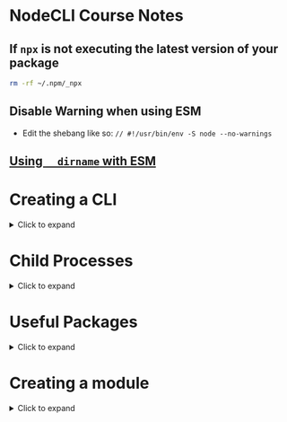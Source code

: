 # NodeCLI Course Notes

## If `npx` is not executing the latest version of your package

```bash
rm -rf ~/.npm/_npx
```

## Disable Warning when using ESM

- Edit the shebang like so:
  `// #!/usr/bin/env -S node --no-warnings`

## [Using `__dirname` with ESM](https://blog.logrocket.com/alternatives-dirname-node-js-es-modules/)

# Creating a CLI

<details>
  <summary>Click to expand</summary>
  
  ## Make the file executable
  - Use `chmod +x index.js` to alter permissions
  - Add a shebang (`#!/usr/bin/env node`) to the top of the file
    - This tells the terminal to use node instead of bash
  ## Configure your `package.json` file
  ```js
  {
    "name": "sharif",      //* the name of the package on the npm registry
    "version": "1.0.0",
    "bin": {
      "sharif": "index.js" //* the name of the command to run
    }
  }
  ```
  ## Use `npm link` for local development
  - Creates a symlink from the project directory to the glboal installation
  - Makes it so that you can work on your CLI without always having to rebuild
  ## Use `npm unlink -g` to make sure you're using the **published** version
  - Can always run `npm link` again to switch back to development
  ## Use `npm version patch | minor | major` to increment CLI version
  ## Make sure you are logged into `npm` by running `npm whoami`
  - If you are not logged in, run `npm login`
  - If you have not registered with `npm`, run `npm adduser`
  ## Use `npm publish` after versioning
  - If you get an error saying you do not have permission to publish
    - This is likely because someone else has already published a package with the same name
  - To get around this issue, you can create a **scoped package**
  - A scoped package creates a package under a namespace, denoted with `@`
  - For example: `@myCompany/hello` will create a `hello` package that is scoped to `@myCompany`
  - **NOTE: Scoped packages are a paid feature**
    - However, if you publish with `npm publish --access public`, you can use a create a public scoped package for free
  ## Use `npx <your CLI name>` to run the published version

</details>

# Child Processes

<details>
  <summary>Click to expand</summary>

- [Child processes](https://nodejs.org/api/child_process.html) are subprocesses
- They can be spawned from within an exisiting node process
- Multiple child processes can be spawned within a single node process
- Each child process has its own input and output stream

## Example

- This child process runs the `ls` command from within the parent node process

```js
#!/usr/bin/env node

import { spawn } from "child_process";

const lsCommand = spawn("ls");

lsCommand.stdout.on("data", (data) => {
  console.log(`DATA FROM CHILD PROCESS: \n${data}`);
});
```

## [`child_process.exec(command[,options][,callback])`](https://nodejs.org/api/child_process.html#child_processexeccommand-options-callback)

- Runs commands that have the ability to modify your system
  - For example `mkdir`
  - Different from `ls`, since `ls` only prints data, whereas `mkdir` actually makes a folder
- Example: Creates a `utils` folder in the current directory, when the file is run

  ```js
  #!/usr/bin/env node

  import { exec } from "child_process";

  exec("mkdir utils");
  ```

</details>

# Useful Packages

<details>
  <summary>Click to expand</summary>
  
  - [`licensed`](https://www.npmjs.com/package/licensed)
    - Easily add a license to your project
  - [`conduct`](https://www.npmjs.com/package/conduct)
    - Easily add a Code of Conduct to your project
  - [`chalk`](https://www.npmjs.com/package/chalk)
    - Add colors to your console output
    - **NOTE:** Must `npm install chalk@4` to use with CommonJS
  - [`figlet`](https://www.npmjs.com/package/figlet)
    - Turn text into ASCII art
  - [`cli-welcome`](https://www.npmjs.com/package/cli-welcome)
    - Add a welcome message to your CLI
  - [`log-symbols`](https://www.npmjs.com/package/log-symbols)
    - Includes icon fallbacks for all Operating Sytems
      - ℹ️ Info icon
      - ✔️ Success icon
      - ⚠️ Warning icon
      - ❌ Error Icon
  - [`commander`](https://www.npmjs.com/package/commander)
    - API for creating options, flags, etc
  - [`oclif`](https://www.npmjs.com/package/oclif)
    - Framework for creating CLIs
  - [`sade`](https://www.npmjs.com/package/sade)
    - Similar to `commander`
  - [`gluegun`](https://www.npmjs.com/package/gluegun)
  - [`ink`](https://www.npmjs.com/package/ink)
    - Use React to build your CLI
  - [`yargs`](https://www.npmjs.com/package/yargs)
    - Node CLI arguments helper
  - [`arg`](https://www.npmjs.com/package/arg)
    - Created by Vecel
  - [`cac`](https://www.npmjs.com/package/cac)
    - Stands for 'Command and Conquer'
    - Written in Typescript
  - [`meow`](https://www.npmjs.com/package/meow)
    - Lightweight
    - Simple library, as opposed to an entire framework
  - [`ora`](https://www.npmjs.com/package/ora)
    - Add loading spinners to your CLI
  - [`boxen`](https://www.npmjs.com/package/boxen)
    - Add styled text boxes to your CLI
  - [`cli-striphtml`](https://www.npmjs.com/package/cli-strip-html)
    - Strip HTML
  - [`enquirer`](https://www.npmjs.com/package/enquirer)
    - Build styled CLI prompts for taking user input
  - [`prompts`](https://www.npmjs.com/package/prompts)
    - Similar to `enquirer`
  - [`execa`](https://www.npmjs.com/package/execa)
    - Improves `child_process` methods 
    - Promise-based (can `await` execution)
  - [`shelljs`](https://www.npmjs.com/package/shelljs)
    - Portable (Windows/Linux/macOS) implementation of Unix shell commands
  - [`cli-meow-help`](https://www.npmjs.com/package/cli-meow-help)
    - Generate and format help menus automatically
  - [`copy-template-dir`](https://www.npmjs.com/package/copy-template-dir)
    - Copy a directory of files over to the target directory, and inject the files with variables
    - Inject variables using mustache `{{ }}` syntax
  - [`consolidate`](https://www.npmjs.com/package/consolidate)
    - Template engine consolidation
    - Supports many template engines
    
</details>

# Creating a module

<details>
  <summary>Click to expand</summary>
  
  ## It's a good idea to have the following files in your project
  - `package.json`: Make sure to install things like prettier as dev dependencies (`npm install prettier -D`)
    - `name`: should always be `lower-kebab-case`
    - `version`: should use [Semantic Versioning](https://semver.org/)
    - `repository`: keep it simple -- `selkasse/my-cool-cli`
    - `author`: example:
       ```json
      {
        "author": "Sharif Elkassed",
        "email": "selkasse@gmu.edu",
        "url": "https://saleshorse.org"
      }
        ```
    - `main`: entry point of the package (usually `index.js`)
    - `files`: an array of file names that specifies which files are used in the node module 
       - Note that if you include a folder, all files in the folder will be included
       ```js
       "files": ["index.js"]
       ```
    - `keywords`: indicate what users should search in the npm registry to find your package
    - `devDependencies`: packages like `prettier` that are only used in development
      - no need to manually add to this key
        - `devDependencies` will be automatically updated when you `npm install <package> -D`
  - `test.js`: Mock the execution of your program
    - ```js
      // require the local file instead of the actual npm package
      const alert = require('./index.js')

      alert({
        type: `success`,
        msg: `All done!`
      })
      ```

- `.prettierrc`: Configure specifically for your node module (no global config)
- `.npmrc`: Set `package-lock=false` since this is a production-ready package
- `.gitignore`: Avoid committing `node_modules`, etc
- `.gitattributes`: Set options such as `eol`
- `.editorconfig`: Optional -- contains things like charset, tabs vs spaces, etc

## Creating a Code of Conduct

- Run `npx conduct` to create a code of conduct markdown file in your project

## Creating a License

- Run `npx licensed MIT` to create a MIT license for your module

</details>

